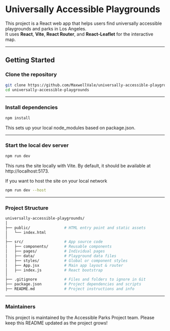 # Universally Accessible Playgrounds

This project is a React web app that helps users find universally accessible playgrounds and parks in Los Angeles.  
It uses **React**, **Vite**, **React Router**, and **React-Leaflet** for the interactive map.

---

## Getting Started

### Clone the repository

```bash
git clone https://github.com/MaxwellVale/universally-accessible-playgrounds.git
cd universally-accessible-playgrounds
```

---

### Install dependencies

```bash
npm install
```

This sets up your local node_modules based on package.json.

---

### Start the local dev server

```bash
npm run dev
```

This runs the site locally with Vite.
By default, it should be available at http://localhost:5173.

If you want to host the site on your local network

```bash
npm run dev --host
```

---

### Project Structure

```bash
universally-accessible-playgrounds/
│
├── public/               # HTML entry point and static assets
│   └── index.html
│
├── src/                  # App source code
│   ├── components/       # Reusable components 
│   ├── pages/            # Individual pages
│   ├── data/             # Playground data files
│   ├── styles/           # Global or component styles
│   ├── App.jsx           # Main app layout & router
│   ├── index.js          # React bootstrap
│
├── .gitignore            # Files and folders to ignore in Git
├── package.json          # Project dependencies and scripts
├── README.md             # Project instructions and info
```
---
### Maintainers

This project is maintained by the Accessible Parks Project team.
Please keep this README updated as the project grows!

